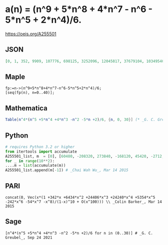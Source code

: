 # a\(n\) \= \(n^9 \+ 5\*n^8 \+ 4\*n^7 \- n^6 \- 5\*n^5 \+ 2\*n^4\)/6\.
https://oeis.org/A255501
## JSON
```JSON
[0, 1, 352, 9909, 107776, 698125, 3252096, 12045817, 37679104, 103495401, 256420000, 584190541, 1241471232, 2487920149, 4741917376, 8654360625, 15207694336, 25846158097, 42644120544, 68520305701, 107506720000, 165082149981, 248581222912, 367691205289]
```
## Maple
```Maple
fp:=n->(n^9+5*n^8+4*n^7-n^6-5*n^5+2*n^4)/6;
[seq(fp(n), n=0..40)];
```
## Mathematica
```Mathematica
Table[n^4*(n^5 +5*n^4 +4*n^3 -n^2 -5*n +2)/6, {n, 0, 30}] (* _G. C. Greubel_, Sep 24 2021 *)
```
## Python
```Python
# requires Python 3.2 or higher
from itertools import accumulate
A255501_list, m  = [0], [60480, -208320, 273840, -168120, 45420, -2712, -648, 62, -1, 0]
for _ in range(10**2):
....m = list(accumulate(m))
A255501_list.append(m[-1]) # _Chai Wah Wu_, Mar 14 2015
```
## PARI
```PARI
concat(0, Vec(x*(1 +342*x +6434*x^2 +24406*x^3 +24240*x^4 +5354*x^5 -242*x^6 -54*x^7 -x^8)/(1-x)^10 + O(x^100))) \\ _Colin Barker_, Mar 14 2015
```
## Sage
```Sage
[n^4*(n^5 +5*n^4 +4*n^3 -n^2 -5*n +2)/6 for n in (0..30)] # _G. C. Greubel_, Sep 24 2021
```
